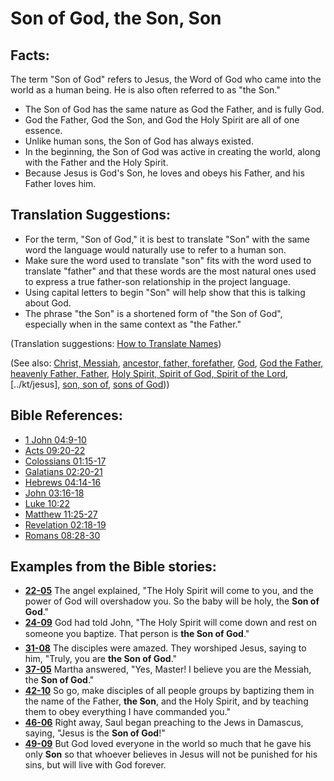 # Son of God, the Son, Son #

## Facts: ##

The term "Son of God" refers to Jesus, the Word of God who came into the world as a human being. He is also often referred to as "the Son."

* The Son of God has the same nature as God the Father, and is fully God.
* God the Father, God the Son, and God the Holy Spirit are all of one essence.
* Unlike human sons, the Son of God has always existed.
* In the beginning, the Son of God was active in creating the world, along with the Father and the Holy Spirit.
* Because Jesus is God's Son, he loves and obeys his Father, and his Father loves him.

## Translation Suggestions: ##

* For the term, "Son of God," it is best to translate "Son" with the same word the language would naturally use to refer to a human son.
* Make sure the word used to translate "son" fits with the word used to translate "father" and that these words are the most natural ones used to express a true father-son relationship in the project language.
* Using capital letters to begin "Son" will help show that this is talking about God.
* The phrase "the Son" is a shortened form of "the Son of God", especially when in the same context as "the Father."

(Translation suggestions: [How to Translate Names](https://git.door43.org/Door43/en-ta-translate-vol1/src/master/content/translate_names.md))

(See also: [Christ, Messiah](../kt/christ.md), [ancestor, father, forefather](../other/father.md), [God](../kt/god.md), [God the Father, heavenly Father, Father](../kt/godthefather.md), [Holy Spirit, Spirit of God, Spirit of the Lord](../kt/holyspirit.md), [../kt/jesus], [son, son of](../kt/son.md), [sons of God](../kt/sonsofgod.md)))

## Bible References: ##

* [1 John 04:9-10](https://door43.org/en/bible/notes/1jn/04/09)
* [Acts 09:20-22](https://door43.org/en/bible/notes/act/09/20)
* [Colossians 01:15-17](https://door43.org/en/bible/notes/col/01/15)
* [Galatians 02:20-21](https://door43.org/en/bible/notes/gal/02/20)
* [Hebrews 04:14-16](https://door43.org/en/bible/notes/heb/04/14)
* [John 03:16-18](https://door43.org/en/bible/notes/jhn/03/16)
* [Luke 10:22](https://door43.org/en/bible/notes/luk/10/22)
* [Matthew 11:25-27](https://door43.org/en/bible/notes/mat/11/25)
* [Revelation 02:18-19](https://door43.org/en/bible/notes/rev/02/18)
* [Romans 08:28-30](https://door43.org/en/bible/notes/rom/08/28)

## Examples from the Bible stories: ##

* __[22-05](https://door43.org/en/obs/notes/frames/22-05)__ The angel explained, "The Holy Spirit will come to you, and the power of God will overshadow you. So the baby will be holy, the __Son of God__."
* __[24-09](https://door43.org/en/obs/notes/frames/24-09)__ God had told John, "The Holy Spirit will come down and rest on someone you baptize. That person is __the Son of God__."
* __[31-08](https://door43.org/en/obs/notes/frames/31-08)__ The disciples were amazed. They worshiped Jesus, saying to him, "Truly, you are __the Son of God__."
* __[37-05](https://door43.org/en/obs/notes/frames/37-05)__ Martha answered, "Yes, Master! I believe you are the Messiah, the __Son of God__."
* __[42-10](https://door43.org/en/obs/notes/frames/42-10)__ So go, make disciples of all people groups by baptizing them in the name of the Father, __the Son__, and the Holy Spirit, and by teaching them to obey everything I have commanded you."
* __[46-06](https://door43.org/en/obs/notes/frames/46-06)__ Right away, Saul began preaching to the Jews in Damascus, saying, "Jesus is the __Son of God__!"
* __[49-09](https://door43.org/en/obs/notes/frames/49-09)__ But God loved everyone in the world so much that he gave his only __Son__  so that whoever believes in Jesus will not be punished for his sins, but will live with God forever.


